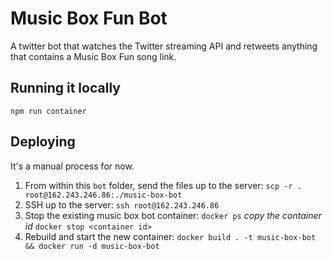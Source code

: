 # Music Box Fun Bot

A twitter bot that watches the Twitter streaming API and retweets anything that contains a Music Box Fun song link.

## Running it locally

`npm run container`

## Deploying

It's a manual process for now.

1. From within this `bot` folder, send the files up to the server: `scp -r . root@162.243.246.86:./music-box-bot`
2. SSH up to the server: `ssh root@162.243.246.86`
3. Stop the existing music box bot container: `docker ps` *copy the container id* `docker stop <container id>`
4. Rebuild and start the new container: `docker build . -t music-box-bot && docker run -d music-box-bot`
